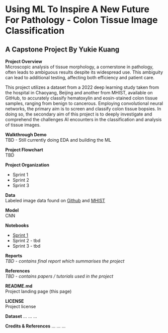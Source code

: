 

# Using ML To Inspire A New Future For Pathology - Colon Tissue Image Classification 

## A Capstone Project By Yukie Kuang 

**Project Overview**
<br>Microscopic analysis of tissue morphology, a cornerstone in pathology, often leads to ambiguous results despite its widespread use. This ambiguity can lead to additional testing, affecting both efficiency and patient care.

This project utilizes a dataset from a 2022 deep learning study taken from the hospital in Chaoyang, Beijing and another from MHIST, available on GitHub, to accurately classify hematoxylin and eosin-stained colon tissue samples, ranging from benign to cancerous. Employing convolutional neural networks, the primary aim is to screen and classify colon tissue bopsies. In doing so, the secondary aim of this project is to deeply investigate and comprehend the challenges AI encounters in the classification and analysis of tissue images.
</br>

**Walkthrough Demo**
<br>TBD - Still currently doing EDA and building the ML 

**Project Flowchart**
<br>TBD

**Project Organization**
- Sprint 1
- Sprint 2
- Sprint 3

**Data**
<br> Labeled image data found on [Github](https://github.com/bupt-ai-cz/HSA-NRL/?tab=readme-ov-file) and [MHIST](https://bmirds.github.io/MHIST/)

**Model**
<br> CNN

**Notebooks**
- [Sprint 1](https://github.com/ykk-tiff/capstone/blob/master/colonML_Sprint1.ipynb)
- Sprint 2 - tbd
- Sprint 3 - tbd

**Reports**
<br> _TBD - contains final report which summarises the project_

**References**
<br> _TBD - contains papers / tutorials used in the project_

**README.md**
<br> Project landing page (this page)

**LICENSE**
<br> Project license


**Dataset**
... ... ...

**Credits & References**
... ... ...